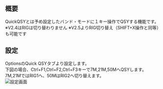 ## 概要
QuickQSYとは予め設定したバンド・モードに１キー操作でQSYする機能です。
※V2.4はRIGは切り替わりません
※V2.5よりRIG切り替え（SHIFT+X操作と同等）も可能です

## 設定

OptionsのQuick QSYタブより設定します。  
下図の場合、Ctrl+F1,Ctrl+F2,Ctrl+F3キーで7M,21M,50MへQSYします。7M,21MではRIG1へ、50MはRIG2へ切り替えます。  
![設定画面](https://github.com/jr8ppg/zLog/blob/images/quickqsy.png)